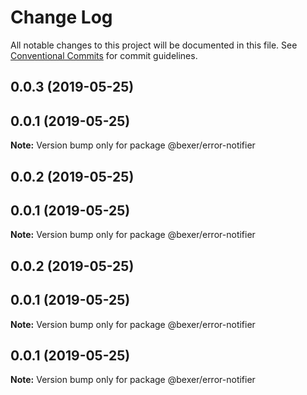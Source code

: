 # Change Log

All notable changes to this project will be documented in this file.
See [Conventional Commits](https://conventionalcommits.org) for commit guidelines.

## 0.0.3 (2019-05-25)



## 0.0.1 (2019-05-25)

**Note:** Version bump only for package @bexer/error-notifier





## 0.0.2 (2019-05-25)



## 0.0.1 (2019-05-25)

**Note:** Version bump only for package @bexer/error-notifier





## 0.0.2 (2019-05-25)



## 0.0.1 (2019-05-25)

**Note:** Version bump only for package @bexer/error-notifier





## 0.0.1 (2019-05-25)

**Note:** Version bump only for package @bexer/error-notifier
